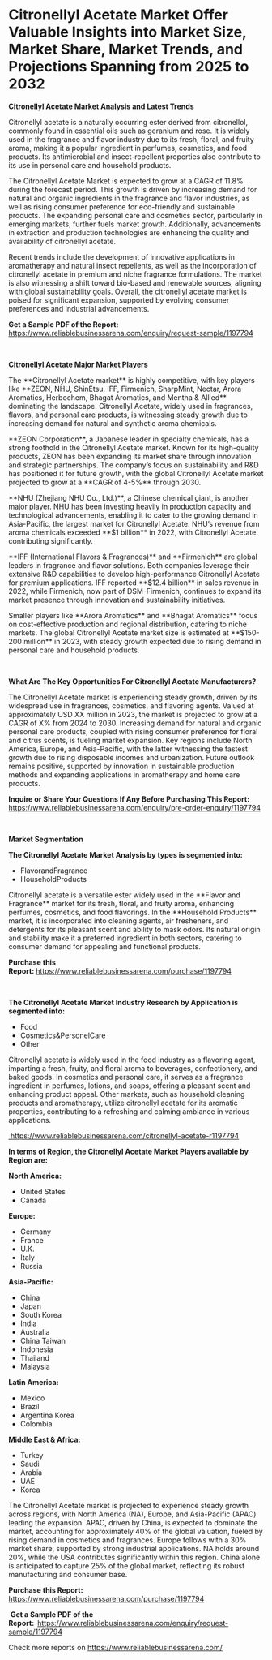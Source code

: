 <p><h1>Citronellyl Acetate Market Offer Valuable Insights into Market Size, Market Share, Market Trends, and Projections Spanning from 2025 to 2032</h1></p><p><strong>Citronellyl Acetate Market Analysis and Latest Trends</strong></p>
<p><p>Citronellyl acetate is a naturally occurring ester derived from citronellol, commonly found in essential oils such as geranium and rose. It is widely used in the fragrance and flavor industry due to its fresh, floral, and fruity aroma, making it a popular ingredient in perfumes, cosmetics, and food products. Its antimicrobial and insect-repellent properties also contribute to its use in personal care and household products.</p><p>The Citronellyl Acetate Market is expected to grow at a CAGR of 11.8% during the forecast period. This growth is driven by increasing demand for natural and organic ingredients in the fragrance and flavor industries, as well as rising consumer preference for eco-friendly and sustainable products. The expanding personal care and cosmetics sector, particularly in emerging markets, further fuels market growth. Additionally, advancements in extraction and production technologies are enhancing the quality and availability of citronellyl acetate.</p><p>Recent trends include the development of innovative applications in aromatherapy and natural insect repellents, as well as the incorporation of citronellyl acetate in premium and niche fragrance formulations. The market is also witnessing a shift toward bio-based and renewable sources, aligning with global sustainability goals. Overall, the citronellyl acetate market is poised for significant expansion, supported by evolving consumer preferences and industrial advancements.</p></p>
<p><strong>Get a Sample PDF of the Report:&nbsp;</strong> <a href="https://www.reliablebusinessarena.com/enquiry/request-sample/1197794?utm_campaign=2031&utm_medium=2&utm_source=Github&utm_content=ia&utm_term=25012025&utm_id=citronellyl-acetate">https://www.reliablebusinessarena.com/enquiry/request-sample/1197794</a></p>
<p>&nbsp;</p>
<p><strong>Citronellyl Acetate Major Market Players</strong></p>
<p><p>The **Citronellyl Acetate market** is highly competitive, with key players like **ZEON, NHU, ShinEtsu, IFF, Firmenich, SharpMint, Nectar, Arora Aromatics, Herbochem, Bhagat Aromatics, and Mentha & Allied** dominating the landscape. Citronellyl Acetate, widely used in fragrances, flavors, and personal care products, is witnessing steady growth due to increasing demand for natural and synthetic aroma chemicals.</p><p>**ZEON Corporation**, a Japanese leader in specialty chemicals, has a strong foothold in the Citronellyl Acetate market. Known for its high-quality products, ZEON has been expanding its market share through innovation and strategic partnerships. The company’s focus on sustainability and R&D has positioned it for future growth, with the global Citronellyl Acetate market projected to grow at a **CAGR of 4-5%** through 2030.</p><p>**NHU (Zhejiang NHU Co., Ltd.)**, a Chinese chemical giant, is another major player. NHU has been investing heavily in production capacity and technological advancements, enabling it to cater to the growing demand in Asia-Pacific, the largest market for Citronellyl Acetate. NHU’s revenue from aroma chemicals exceeded **$1 billion** in 2022, with Citronellyl Acetate contributing significantly.</p><p>**IFF (International Flavors & Fragrances)** and **Firmenich** are global leaders in fragrance and flavor solutions. Both companies leverage their extensive R&D capabilities to develop high-performance Citronellyl Acetate for premium applications. IFF reported **$12.4 billion** in sales revenue in 2022, while Firmenich, now part of DSM-Firmenich, continues to expand its market presence through innovation and sustainability initiatives.</p><p>Smaller players like **Arora Aromatics** and **Bhagat Aromatics** focus on cost-effective production and regional distribution, catering to niche markets. The global Citronellyl Acetate market size is estimated at **$150-200 million** in 2023, with steady growth expected due to rising demand in personal care and household products.</p></p>
<p>&nbsp;</p>
<p><strong>What Are The Key Opportunities For Citronellyl Acetate Manufacturers?</strong></p>
<p><p>The Citronellyl Acetate market is experiencing steady growth, driven by its widespread use in fragrances, cosmetics, and flavoring agents. Valued at approximately USD XX million in 2023, the market is projected to grow at a CAGR of X% from 2024 to 2030. Increasing demand for natural and organic personal care products, coupled with rising consumer preference for floral and citrus scents, is fueling market expansion. Key regions include North America, Europe, and Asia-Pacific, with the latter witnessing the fastest growth due to rising disposable incomes and urbanization. Future outlook remains positive, supported by innovation in sustainable production methods and expanding applications in aromatherapy and home care products.</p></p>
<p><strong>Inquire or Share Your Questions If Any Before Purchasing This Report:</strong> <a href="https://www.reliablebusinessarena.com/enquiry/pre-order-enquiry/1197794?utm_campaign=2031&utm_medium=2&utm_source=Github&utm_content=ia&utm_term=25012025&utm_id=citronellyl-acetate">https://www.reliablebusinessarena.com/enquiry/pre-order-enquiry/1197794</a></p>
<p>&nbsp;</p>
<p><strong>Market Segmentation</strong></p>
<p><strong>The Citronellyl Acetate Market Analysis by types is segmented into:</strong></p>
<p><ul><li>FlavorandFragrance</li><li>HouseholdProducts</li></ul></p>
<p><p>Citronellyl acetate is a versatile ester widely used in the **Flavor and Fragrance** market for its fresh, floral, and fruity aroma, enhancing perfumes, cosmetics, and food flavorings. In the **Household Products** market, it is incorporated into cleaning agents, air fresheners, and detergents for its pleasant scent and ability to mask odors. Its natural origin and stability make it a preferred ingredient in both sectors, catering to consumer demand for appealing and functional products.</p></p>
<p><strong>Purchase this Report:&nbsp;</strong><a href="https://www.reliablebusinessarena.com/purchase/1197794?utm_campaign=2031&utm_medium=2&utm_source=Github&utm_content=ia&utm_term=25012025&utm_id=citronellyl-acetate">https://www.reliablebusinessarena.com/purchase/1197794</a></p>
<p>&nbsp;</p>
<p><strong>The Citronellyl Acetate Market Industry Research by Application is segmented into:</strong></p>
<p><ul><li>Food</li><li>Cosmetics&PersonelCare</li><li>Other</li></ul></p>
<p><p>Citronellyl acetate is widely used in the food industry as a flavoring agent, imparting a fresh, fruity, and floral aroma to beverages, confectionery, and baked goods. In cosmetics and personal care, it serves as a fragrance ingredient in perfumes, lotions, and soaps, offering a pleasant scent and enhancing product appeal. Other markets, such as household cleaning products and aromatherapy, utilize citronellyl acetate for its aromatic properties, contributing to a refreshing and calming ambiance in various applications.</p></p>
<p><a href="https://www.reliablebusinessarena.com/citronellyl-acetate-r1197794?utm_campaign=2031&utm_medium=2&utm_source=Github&utm_content=ia&utm_term=25012025&utm_id=citronellyl-acetate">&nbsp;https://www.reliablebusinessarena.com/citronellyl-acetate-r1197794</a></p>
<p><strong>In terms of Region, the Citronellyl Acetate Market Players available by Region are:</strong></p>
<p>
    <p> <strong> North America: </strong>
        <ul>
            <li>United States</li>
            <li>Canada</li>
        </ul>
        </p> 
    <p> <strong> Europe: </strong>
        <ul>
            <li>Germany</li>
            <li>France</li>
            <li>U.K.</li>
            <li>Italy</li>
            <li>Russia</li>
        </ul>
        </p> 
    <p> <strong> Asia-Pacific: </strong>
        <ul>
            <li>China</li>
            <li>Japan</li>
            <li>South Korea</li>
            <li>India</li>
            <li>Australia</li>
            <li>China Taiwan</li>
            <li>Indonesia</li>
            <li>Thailand</li>
            <li>Malaysia</li>
        </ul>
        </p> 
    <p> <strong> Latin America: </strong>
        <ul>
            <li>Mexico</li>
            <li>Brazil</li>
            <li>Argentina Korea</li>
            <li>Colombia</li>
        </ul>
        </p> 
    <p> <strong> Middle East & Africa: </strong>
        <ul>
            <li>Turkey</li>
            <li>Saudi</li>
            <li>Arabia</li>
            <li>UAE</li>
            <li>Korea</li>
        </ul>
    </p>
    </p>
<p><p>The Citronellyl Acetate market is projected to experience steady growth across regions, with North America (NA), Europe, and Asia-Pacific (APAC) leading the expansion. APAC, driven by China, is expected to dominate the market, accounting for approximately 40% of the global valuation, fueled by rising demand in cosmetics and fragrances. Europe follows with a 30% market share, supported by strong industrial applications. NA holds around 20%, while the USA contributes significantly within this region. China alone is anticipated to capture 25% of the global market, reflecting its robust manufacturing and consumer base.</p></p>
<p><strong>Purchase this Report: </strong><a href="https://www.reliablebusinessarena.com/purchase/1197794?utm_campaign=2031&utm_medium=2&utm_source=Github&utm_content=ia&utm_term=25012025&utm_id=citronellyl-acetate">https://www.reliablebusinessarena.com/purchase/1197794</a></p>
<p>&nbsp;<strong>Get a Sample PDF of the Report:&nbsp;&nbsp;</strong><a href="https://www.reliablebusinessarena.com/enquiry/request-sample/1197794?utm_campaign=2031&utm_medium=2&utm_source=Github&utm_content=ia&utm_term=25012025&utm_id=citronellyl-acetate">https://www.reliablebusinessarena.com/enquiry/request-sample/1197794</a></p>
<p><strong></strong></p>
<p>Check more reports on <a href="https://www.reliablebusinessarena.com/?utm_campaign=2031&utm_medium=2&utm_source=Github&utm_content=ia&utm_term=25012025&utm_id=citronellyl-acetate">https://www.reliablebusinessarena.com/</a></p>
